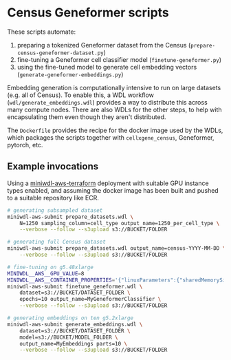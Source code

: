 # Census Geneformer scripts

These scripts automate:

1. preparing a tokenized Geneformer dataset from the Census (`prepare-census-geneformer-dataset.py`)
2. fine-tuning a Geneformer cell classifier model (`finetune-geneformer.py`)
3. using the fine-tuned model to generate cell embedding vectors (`generate-geneformer-embeddings.py`)

Embedding generation is computationally intensive to run on large datasets (e.g. all of Census). To enable this, a WDL workflow (`wdl/generate_embeddings.wdl`) provides a way to distribute this across many compute nodes. There are also WDLs for the other steps, to help with encapsulating them even though they aren't distributed.

The `Dockerfile` provides the recipe for the docker image used by the WDLs, which packages the scripts together with `cellxgene_census`, Geneformer, pytorch, etc.

## Example invocations

Using a [miniwdl-aws-terraform](https://github.com/miniwdl-ext/miniwdl-aws-terraform) deployment with suitable GPU instance types enabled, and assuming the docker image has been built and pushed to a suitable repository like ECR.

```bash
# generating subsampled dataset
miniwdl-aws-submit prepare_datasets.wdl \
    N=1250 sampling_column=cell_type output_name=1250_per_cell_type \
    --verbose --follow --s3upload s3://BUCKET/FOLDER

# generating full Census dataset
miniwdl-aws-submit prepare_datasets.wdl output_name=census-YYYY-MM-DD \
    --verbose --follow --s3upload s3://BUCKET/FOLDER

# fine-tuning on g5.48xlarge
MINIWDL__AWS__GPU_VALUE=8
MINIWDL__AWS__CONTAINER_PROPERTIES='{"linuxParameters":{"sharedMemorySize":4096}}'
miniwdl-aws-submit finetune_geneformer.wdl \
    dataset=s3://BUCKET/DATASET_FOLDER \
    epochs=10 output_name=MyGeneformerClassifier \
    --verbose --follow --s3upload s3://BUCKET/FOLDER

# generating embeddings on ten g5.2xlarge
miniwdl-aws-submit generate_embeddings.wdl \
    dataset=s3://BUCKET/DATASET_FOLDER \
    model=s3://BUCKET/MODEL_FOLDER \
    output_name=MyEmbeddings parts=10 \
    --verbose --follow --s3upload s3://BUCKET/FOLDER
```
